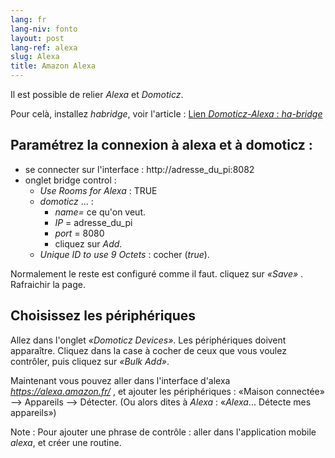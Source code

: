 ```yaml
---
lang: fr
lang-niv: fonto
layout: post
lang-ref: alexa
slug: Alexa
title: Amazon Alexa
---
```


Il est possible de relier _Alexa_ et _Domoticz_.

Pour celà, installez _habridge_, voir l'article :
[Lien _Domoticz-Alexa_ : _ha-bridge_](2021-08-14-habridge.md)


## Paramétrez la connexion à alexa et à domoticz :
- se connecter sur l'interface : http://adresse_du_pi:8082
- onglet bridge control :
  - _Use Rooms for Alexa_ : TRUE
  - _domoticz_ ... :
    - _name=_ ce qu'on veut.
    - _IP_ = adresse_du_pi
    - _port_ = 8080
    - cliquez sur _Add_.
  - _Unique ID to use 9 Octets_ : cocher (_true_).
    
Normalement le reste est configuré comme il faut.
cliquez sur _«Save»_ . Rafraichir la page.

## Choisissez les périphériques
Allez dans l'onglet _«Domoticz Devices»_. Les périphériques doivent apparaître. Cliquez dans la case à cocher de ceux que vous voulez contrôler, puis cliquez sur _«Bulk Add»_.

Maintenant vous pouvez aller dans l'interface d'alexa _https://alexa.amazon.fr/_ , et ajouter les périphériques :
«Maison connectée» --> Appareils --> Détecter.
(Ou alors dites à _Alexa_ : «_Alexa_... Détecte mes appareils»)

Note : Pour ajouter une phrase de contrôle :
aller dans l'application mobile _alexa_, et créer une routine.



